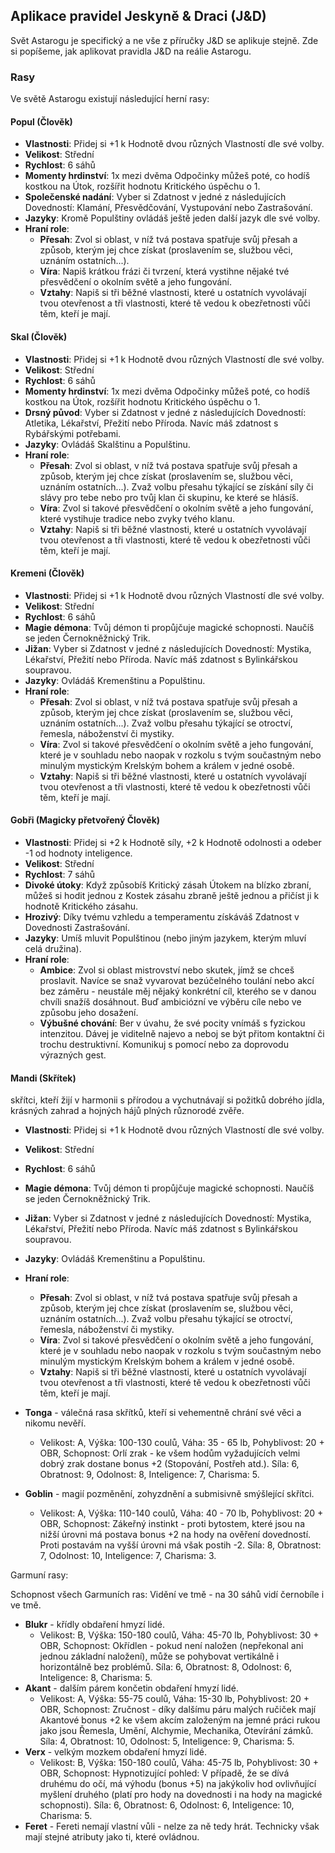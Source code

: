 ## Aplikace pravidel Jeskyně & Draci (J&D)

Svět Astarogu je specifický a ne vše z příručky J&D se aplikuje stejně. Zde si popíšeme, jak aplikovat pravidla J&D na reálie Astarogu.

### Rasy

Ve světě Astarogu existují následující herní rasy:

#### Popul (Člověk)

* **Vlastnosti**: Přidej si +1 k Hodnotě dvou různých Vlastností dle své volby.
* **Velikost**: Střední
* **Rychlost**: 6 sáhů
* **Momenty hrdinství**: 1x mezi dvěma Odpočinky můžeš poté, co hodíš kostkou na Útok, rozšířit hodnotu Kritického úspěchu o 1.
* **Společenské nadání**: Vyber si Zdatnost v jedné z následujících Dovedností: Klamání, Přesvědčování, Vystupování nebo Zastrašování.
* **Jazyky**: Kromě Populštiny ovládáš ještě jeden další jazyk dle své volby.
* **Hraní role**:
  * **Přesah**: Zvol si oblast, v níž tvá postava spatřuje svůj přesah a způsob, kterým jej chce získat (proslavením se, službou věci, uznáním ostatních...).
  * **Víra**: Napiš krátkou frázi či tvrzení, která vystihne nějaké tvé přesvědčení o okolním světě a jeho fungování.
  * **Vztahy**: Napiš si tři běžné vlastnosti, které u ostatních vyvolávají tvou otevřenost a tři vlastnosti, které tě vedou k obezřetnosti vůči těm, kteří je mají.

#### Skal (Člověk)

* **Vlastnosti**: Přidej si +1 k Hodnotě dvou různých Vlastností dle své volby.
* **Velikost**: Střední
* **Rychlost**: 6 sáhů
* **Momenty hrdinství**: 1x mezi dvěma Odpočinky můžeš poté, co hodíš kostkou na Útok, rozšířit hodnotu Kritického úspěchu o 1.
* **Drsný původ**: Vyber si Zdatnost v jedné z následujících Dovedností: Atletika, Lékařství, Přežití nebo Příroda. Navíc máš zdatnost s Rybářskými potřebami.
* **Jazyky**: Ovládáš Skalštinu a Populštinu.
* **Hraní role**:
  * **Přesah**: Zvol si oblast, v níž tvá postava spatřuje svůj přesah a způsob, kterým jej chce získat (proslavením se, službou věci, uznáním ostatních...). Zvaž volbu přesahu týkající se získání síly či slávy pro tebe nebo pro tvůj klan či skupinu, ke které se hlásíš.
  * **Víra**: Zvol si takové přesvědčení o okolním
    světě a jeho fungování, které vystihuje tradice
    nebo zvyky tvého klanu.
  * **Vztahy**: Napiš si tři běžné vlastnosti, které u ostatních vyvolávají tvou otevřenost a tři vlastnosti, které tě vedou k obezřetnosti vůči těm, kteří je mají.

#### Kremeni (Člověk)

* **Vlastnosti**: Přidej si +1 k Hodnotě dvou různých Vlastností dle své volby.
* **Velikost**: Střední
* **Rychlost**: 6 sáhů
* **Magie démona**: Tvůj démon ti propůjčuje magické schopnosti. Naučíš se jeden Černokněžnický Trik.
* **Jižan**: Vyber si Zdatnost v jedné z následujících Dovedností: Mystika, Lékařství, Přežití nebo Příroda. Navíc máš zdatnost s Bylinkářskou soupravou.
* **Jazyky**: Ovládáš Kremenštinu a Populštinu.
* **Hraní role**:
  * **Přesah**: Zvol si oblast, v níž tvá postava spatřuje svůj přesah a způsob, kterým jej chce získat (proslavením se, službou věci, uznáním ostatních...). Zvaž volbu přesahu týkající se otroctví, řemesla, náboženství či mystiky.
  * **Víra**: Zvol si takové přesvědčení o okolním
    světě a jeho fungování, které je v souhladu nebo naopak v rozkolu s tvým součastným nebo minulým mystickým Krelským bohem a králem v jedné osobě. 
  * **Vztahy**: Napiš si tři běžné vlastnosti, které u ostatních vyvolávají tvou otevřenost a tři vlastnosti, které tě vedou k obezřetnosti vůči těm, kteří je mají.

#### Gobři (Magicky přetvořený Člověk)

* **Vlastnosti**: Přidej si +2 k Hodnotě síly, +2 k Hodnotě odolnosti a odeber -1 od hodnoty inteligence.
* **Velikost**: Střední
* **Rychlost**: 7 sáhů
* **Divoké útoky**: Když způsobíš Kritický zásah Útokem na blízko zbraní, můžeš si hodit jednou z Kostek zásahu zbraně ještě jednou a přičíst ji k hodnotě Kritického zásahu.
* **Hrozivý**: Díky tvému vzhledu a temperamentu získáváš Zdatnost v Dovednosti Zastrašování.
* **Jazyky**: Umíš mluvit Populštinou (nebo jiným jazykem, kterým mluví celá družina).
* **Hraní role**:
  * **Ambice**: Zvol si oblast mistrovství nebo skutek, jímž se chceš proslavit. Navíce se snaž vyvarovat bezúčelného toulání nebo akcí bez záměru - neustále měj nějaký konkrétní cíl, kterého se v danou chvíli snažíš dosáhnout. Buď ambiciózní ve výběru cíle nebo ve způsobu jeho dosažení.
  * **Výbušné chování**: Ber v úvahu, že své pocity vnímáš s fyzickou intenzitou. Dávej je viditelně najevo a neboj se být přitom kontaktní či trochu destruktivní. Komunikuj s pomocí nebo za doprovodu výrazných gest.

#### Mandi (Skřítek)

skřítci, kteří žijí v harmonii s přírodou a vychutnávají si požitků dobrého jídla, krásných zahrad a hojných hájů plných různorodé zvěře.

* **Vlastnosti**: Přidej si +1 k Hodnotě dvou různých Vlastností dle své volby.
* **Velikost**: Střední
* **Rychlost**: 6 sáhů
* **Magie démona**: Tvůj démon ti propůjčuje magické schopnosti. Naučíš se jeden Černokněžnický Trik.
* **Jižan**: Vyber si Zdatnost v jedné z následujících Dovedností: Mystika, Lékařství, Přežití nebo Příroda. Navíc máš zdatnost s Bylinkářskou soupravou.
* **Jazyky**: Ovládáš Kremenštinu a Populštinu.
* **Hraní role**:
  * **Přesah**: Zvol si oblast, v níž tvá postava spatřuje svůj přesah a způsob, kterým jej chce získat (proslavením se, službou věci, uznáním ostatních...). Zvaž volbu přesahu týkající se otroctví, řemesla, náboženství či mystiky.
  * **Víra**: Zvol si takové přesvědčení o okolním
    světě a jeho fungování, které je v souhladu nebo naopak v rozkolu s tvým součastným nebo minulým mystickým Krelským bohem a králem v jedné osobě.
  * **Vztahy**: Napiš si tři běžné vlastnosti, které u ostatních vyvolávají tvou otevřenost a tři vlastnosti, které tě vedou k obezřetnosti vůči těm, kteří je mají.

* **Tonga** - válečná rasa skřítků, kteří si vehementně chrání své věci a nikomu nevěří.
    * Velikost: A, Výška: 100-130 coulů, Váha: 35 - 65 lb, Pohyblivost: 20 + OBR, Schopnost: Orlí zrak - ke všem hodům vyžadujících velmi dobrý zrak dostane bonus +2 (Stopování, Postřeh atd.). Síla: 6, Obratnost: 9, Odolnost: 8, Inteligence: 7, Charisma: 5.
* **Goblin** - magií pozměnění, zohyzdnění a submisivně smýšlející skřítci.
    * Velikost: A, Výška: 110-140 coulů, Váha: 40 - 70 lb, Pohyblivost: 20 + OBR, Schopnost: Zákeřný instinkt - proti bytostem, které jsou na nižší úrovni má postava bonus +2 na hody na ověření dovedností. Proti postavám na vyšší úrovni má však postih -2. Síla: 8, Obratnost: 7, Odolnost: 10, Inteligence: 7, Charisma: 3.

Garmuní rasy:

Schopnost všech Garmuních ras: Vidění ve tmě - na 30 sáhů vidí černobíle i ve tmě.

* **Blukr** - křídly obdaření hmyzí lidé.
    * Velikost: B, Výška: 150-180 coulů, Váha: 45-70 lb, Pohyblivost: 30 + OBR, Schopnost: Okřídlen - pokud není naložen (nepřekonal ani jednou základní naložení), může se pohybovat vertikálně i horizontálně bez problémů. Síla: 6, Obratnost: 8, Odolnost: 6, Inteligence: 8, Charisma: 5.
* **Akant** - dalším párem končetin obdaření hmyzí lidé.
    * Velikost: A, Výška: 55-75 coulů, Váha: 15-30 lb, Pohyblivost: 20 + OBR, Schopnost: Zručnost - díky dalšímu páru malých ručiček mají Akantové bonus +2 ke všem akcím založeným na jemné práci rukou jako jsou Řemesla, Umění, Alchymie, Mechanika, Otevírání zámků. Síla: 4, Obratnost: 10, Odolnost: 5, Inteligence: 9, Charisma: 5.
* **Verx** - velkým mozkem obdaření hmyzí lidé.
    * Velikost: B, Výška: 150-180 coulů, Váha: 45-75 lb, Pohyblivost: 30 + OBR, Schopnost: Hypnotizující pohled: V případě, že se dívá druhému do očí, má výhodu (bonus +5) na jakýkoliv hod ovlivňující myšlení druhého (platí pro hody na dovednosti i na hody na magické schopnosti). Síla: 6, Obratnost: 6, Odolnost: 6, Inteligence: 10, Charisma: 5.
* **Feret** - Fereti nemají vlastní vůli - nelze za ně tedy hrát. Technicky však mají stejné atributy jako ti, které ovládnou.